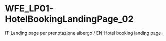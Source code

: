 # WFE_LP01-HotelBookingLandingPage_02
IT-Landing page per prenotazione albergo / EN-Hotel booking landing page
